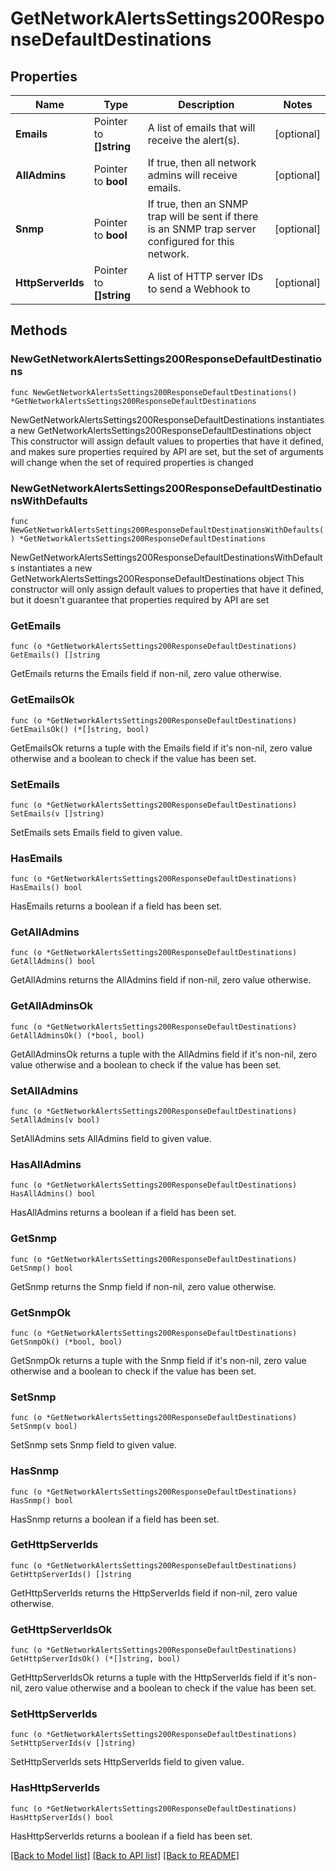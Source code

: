 # GetNetworkAlertsSettings200ResponseDefaultDestinations

## Properties

Name | Type | Description | Notes
------------ | ------------- | ------------- | -------------
**Emails** | Pointer to **[]string** | A list of emails that will receive the alert(s). | [optional] 
**AllAdmins** | Pointer to **bool** | If true, then all network admins will receive emails. | [optional] 
**Snmp** | Pointer to **bool** | If true, then an SNMP trap will be sent if there is an SNMP trap server configured for this network. | [optional] 
**HttpServerIds** | Pointer to **[]string** | A list of HTTP server IDs to send a Webhook to | [optional] 

## Methods

### NewGetNetworkAlertsSettings200ResponseDefaultDestinations

`func NewGetNetworkAlertsSettings200ResponseDefaultDestinations() *GetNetworkAlertsSettings200ResponseDefaultDestinations`

NewGetNetworkAlertsSettings200ResponseDefaultDestinations instantiates a new GetNetworkAlertsSettings200ResponseDefaultDestinations object
This constructor will assign default values to properties that have it defined,
and makes sure properties required by API are set, but the set of arguments
will change when the set of required properties is changed

### NewGetNetworkAlertsSettings200ResponseDefaultDestinationsWithDefaults

`func NewGetNetworkAlertsSettings200ResponseDefaultDestinationsWithDefaults() *GetNetworkAlertsSettings200ResponseDefaultDestinations`

NewGetNetworkAlertsSettings200ResponseDefaultDestinationsWithDefaults instantiates a new GetNetworkAlertsSettings200ResponseDefaultDestinations object
This constructor will only assign default values to properties that have it defined,
but it doesn't guarantee that properties required by API are set

### GetEmails

`func (o *GetNetworkAlertsSettings200ResponseDefaultDestinations) GetEmails() []string`

GetEmails returns the Emails field if non-nil, zero value otherwise.

### GetEmailsOk

`func (o *GetNetworkAlertsSettings200ResponseDefaultDestinations) GetEmailsOk() (*[]string, bool)`

GetEmailsOk returns a tuple with the Emails field if it's non-nil, zero value otherwise
and a boolean to check if the value has been set.

### SetEmails

`func (o *GetNetworkAlertsSettings200ResponseDefaultDestinations) SetEmails(v []string)`

SetEmails sets Emails field to given value.

### HasEmails

`func (o *GetNetworkAlertsSettings200ResponseDefaultDestinations) HasEmails() bool`

HasEmails returns a boolean if a field has been set.

### GetAllAdmins

`func (o *GetNetworkAlertsSettings200ResponseDefaultDestinations) GetAllAdmins() bool`

GetAllAdmins returns the AllAdmins field if non-nil, zero value otherwise.

### GetAllAdminsOk

`func (o *GetNetworkAlertsSettings200ResponseDefaultDestinations) GetAllAdminsOk() (*bool, bool)`

GetAllAdminsOk returns a tuple with the AllAdmins field if it's non-nil, zero value otherwise
and a boolean to check if the value has been set.

### SetAllAdmins

`func (o *GetNetworkAlertsSettings200ResponseDefaultDestinations) SetAllAdmins(v bool)`

SetAllAdmins sets AllAdmins field to given value.

### HasAllAdmins

`func (o *GetNetworkAlertsSettings200ResponseDefaultDestinations) HasAllAdmins() bool`

HasAllAdmins returns a boolean if a field has been set.

### GetSnmp

`func (o *GetNetworkAlertsSettings200ResponseDefaultDestinations) GetSnmp() bool`

GetSnmp returns the Snmp field if non-nil, zero value otherwise.

### GetSnmpOk

`func (o *GetNetworkAlertsSettings200ResponseDefaultDestinations) GetSnmpOk() (*bool, bool)`

GetSnmpOk returns a tuple with the Snmp field if it's non-nil, zero value otherwise
and a boolean to check if the value has been set.

### SetSnmp

`func (o *GetNetworkAlertsSettings200ResponseDefaultDestinations) SetSnmp(v bool)`

SetSnmp sets Snmp field to given value.

### HasSnmp

`func (o *GetNetworkAlertsSettings200ResponseDefaultDestinations) HasSnmp() bool`

HasSnmp returns a boolean if a field has been set.

### GetHttpServerIds

`func (o *GetNetworkAlertsSettings200ResponseDefaultDestinations) GetHttpServerIds() []string`

GetHttpServerIds returns the HttpServerIds field if non-nil, zero value otherwise.

### GetHttpServerIdsOk

`func (o *GetNetworkAlertsSettings200ResponseDefaultDestinations) GetHttpServerIdsOk() (*[]string, bool)`

GetHttpServerIdsOk returns a tuple with the HttpServerIds field if it's non-nil, zero value otherwise
and a boolean to check if the value has been set.

### SetHttpServerIds

`func (o *GetNetworkAlertsSettings200ResponseDefaultDestinations) SetHttpServerIds(v []string)`

SetHttpServerIds sets HttpServerIds field to given value.

### HasHttpServerIds

`func (o *GetNetworkAlertsSettings200ResponseDefaultDestinations) HasHttpServerIds() bool`

HasHttpServerIds returns a boolean if a field has been set.


[[Back to Model list]](../README.md#documentation-for-models) [[Back to API list]](../README.md#documentation-for-api-endpoints) [[Back to README]](../README.md)


